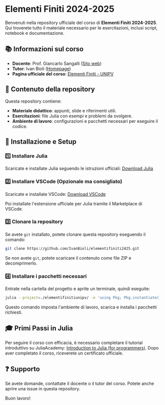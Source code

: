 # Elementi Finiti 2024-2025

Benvenuti nella repository ufficiale del corso di **Elementi Finiti 2024-2025**. Qui troverete tutto il materiale necessario per le esercitazioni, inclusi script, notebook e documentazione.

## 📚 Informazioni sul corso
- **Docente**: Prof. Giancarlo Sangalli ([Sito web](https://www-dimat.unipv.it/sangalli/))
- **Tutor**: Ivan Bioli ([Homepage](https://sites.google.com/view/ivan-bioli/homepage))
- **Pagina ufficiale del corso**: [Elementi Finiti - UNIPV](https://www-dimat.unipv.it/sangalli/elementi_finiti_mat.html)

## 📌 Contenuto della repository
Questa repository contiene:
- **Materiale didattico**: appunti, slide e riferimenti utili.
- **Esercitazioni**: file Julia con esempi e problemi da svolgere.
- **Ambiente di lavoro**: configurazioni e pacchetti necessari per eseguire il codice.

## 🚀 Installazione e Setup
### 1️⃣ Installare Julia
Scaricate e installate Julia seguendo le istruzioni ufficiali:
[Download Julia](https://julialang.org/downloads/)

### 2️⃣ Installare VSCode (Opzionale ma consigliato)
Scaricate e installate VSCode:
[Download VSCode](https://code.visualstudio.com/)

Poi installate l'estensione ufficiale per Julia tramite il Marketplace di VSCode.

### 3️⃣ Clonare la repository
Se avete `git` installato, potete clonare questa repository eseguendo il comando:
```bash
git clone https://github.com/IvanBioli/elementifiniti2425.git
```
Se non avete `git`, potete scaricare il contenuto come file ZIP e decomprimerlo.

### 4️⃣ Installare i pacchetti necessari
Entrate nella cartella del progetto e aprite un terminale, quindi eseguite:
```bash
julia --project=./elementifinitiunipv/ -e 'using Pkg; Pkg.instantiate()'
```
Questo comando imposta l'ambiente di lavoro, scarica e installa i pacchetti richiesti.

## 🎓 Primi Passi in Julia
Per seguire il corso con efficacia, è necessario completare il tutorial introduttivo su JuliaAcademy:
[Introduction to Julia (for programmers)](https://juliaacademy.com/courses).
Dopo aver completato il corso, riceverete un certificato ufficiale.

## ❓ Supporto
Se avete domande, contattate il docente o il tutor del corso. Potete anche aprire una issue in questa repository.

Buon lavoro!